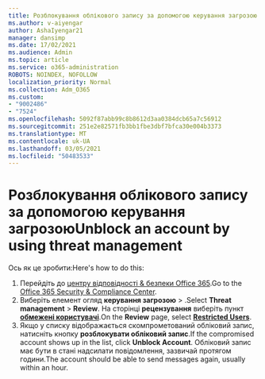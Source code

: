```yaml
---
title: Розблокування облікового запису за допомогою керування загрозою
ms.author: v-aiyengar
author: AshaIyengar21
manager: dansimp
ms.date: 17/02/2021
ms.audience: Admin
ms.topic: article
ms.service: o365-administration
ROBOTS: NOINDEX, NOFOLLOW
localization_priority: Normal
ms.collection: Adm_O365
ms.custom:
- "9002486"
- "7524"
ms.openlocfilehash: 5092f87abb99c8b8612d3aa0384dcb65a7c56912
ms.sourcegitcommit: 251e2e82571fb3bb1fbe3dbf7bfca30e004b3373
ms.translationtype: MT
ms.contentlocale: uk-UA
ms.lasthandoff: 03/05/2021
ms.locfileid: "50483533"
---
```

# <a name="unblock-an-account-by-using-threat-management"></a><span data-ttu-id="08242-102">Розблокування облікового запису за допомогою керування загрозою</span><span class="sxs-lookup"><span data-stu-id="08242-102">Unblock an account by using threat management</span></span>

<span data-ttu-id="08242-103">Ось як це зробити:</span><span class="sxs-lookup"><span data-stu-id="08242-103">Here's how to do this:</span></span> 

1. <span data-ttu-id="08242-104">Перейдіть до [центру відповідності & безпеки Office 365](https://go.microsoft.com/fwlink/p/?linkid=2077143).</span><span class="sxs-lookup"><span data-stu-id="08242-104">Go to the [Office 365 Security & Compliance Center](https://go.microsoft.com/fwlink/p/?linkid=2077143).</span></span>
1. <span data-ttu-id="08242-105">Виберіть елемент огляд **керування загрозою**  >  .</span><span class="sxs-lookup"><span data-stu-id="08242-105">Select **Threat management** > **Review**.</span></span> <span data-ttu-id="08242-106">На сторінці **рецензування** виберіть пункт **[обмежені користувачі](https://go.microsoft.com/fwlink/?linkid=2103514)**.</span><span class="sxs-lookup"><span data-stu-id="08242-106">On the **Review** page, select **[Restricted Users](https://go.microsoft.com/fwlink/?linkid=2103514)**.</span></span>
1. <span data-ttu-id="08242-107">Якщо у списку відображається скомпрометований обліковий запис, натисніть кнопку **розблокувати обліковий запис**.</span><span class="sxs-lookup"><span data-stu-id="08242-107">If the compromised account shows up in the list, click **Unblock Account**.</span></span> <span data-ttu-id="08242-108">Обліковий запис має бути в стані надсилати повідомлення, зазвичай протягом години.</span><span class="sxs-lookup"><span data-stu-id="08242-108">The account should be able to send messages again, usually within an hour.</span></span>
